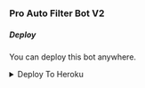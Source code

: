 ### Pro Auto Filter Bot V2


##### Deploy
You can deploy this bot anywhere.

<details><summary>Deploy To Heroku</summary>
<p>
<br>
<a href="https://heroku.com/deploy?template=https://github.com/ShowcaseBoss/Auto_Filter_V3">
  <img src="https://www.herokucdn.com/deploy/button.svg" alt="Deploy">
</a>
</p>
</details>
